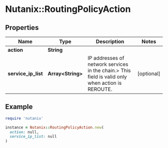 # Nutanix::RoutingPolicyAction

## Properties

| Name | Type | Description | Notes |
| ---- | ---- | ----------- | ----- |
| **action** | **String** |  |  |
| **service_ip_list** | **Array&lt;String&gt;** | IP addresses of network services in the chain.&gt; This field is valid only when action is REROUTE. | [optional] |

## Example

```ruby
require 'nutanix'

instance = Nutanix::RoutingPolicyAction.new(
  action: null,
  service_ip_list: null
)
```

